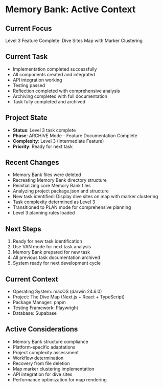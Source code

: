 # Memory Bank: Active Context

## Current Focus

Level 3 Feature Complete: Dive Sites Map with Marker Clustering

## Current Task

- Implementation completed successfully
- All components created and integrated
- API integration working
- Testing passed
- Reflection completed with comprehensive analysis
- Archiving completed with full documentation
- Task fully completed and archived

## Project State

- **Status**: Level 3 task complete
- **Phase**: ARCHIVE Mode - Feature Documentation Complete
- **Complexity**: Level 3 (Intermediate Feature)
- **Priority**: Ready for next task

## Recent Changes

- Memory Bank files were deleted
- Recreating Memory Bank directory structure
- Reinitializing core Memory Bank files
- Analyzing project package.json and structure
- New task identified: Display dive sites on map with marker clustering
- Task complexity determined as Level 3
- Transitioned to PLAN mode for comprehensive planning
- Level 3 planning rules loaded

## Next Steps

1. Ready for new task identification
2. Use VAN mode for next task analysis
3. Memory Bank prepared for new task
4. All previous task documentation archived
5. System ready for next development cycle

## Current Context

- Operating System: macOS (darwin 24.6.0)
- Project: The Dive Map (Next.js + React + TypeScript)
- Package Manager: pnpm
- Testing Framework: Playwright
- Database: Supabase

## Active Considerations

- Memory Bank structure compliance
- Platform-specific adaptations
- Project complexity assessment
- Workflow determination
- Recovery from file deletion
- Map marker clustering implementation
- API integration for dive sites
- Performance optimization for map rendering
